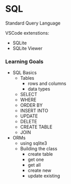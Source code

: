 # SQL

Standard Query Language

VSCode extenstions:
- SQLite
- SQLite Viewer

### Learning Goals
- SQL Basics
    - Tables
        - rows and columns
        - data types
    - SELECT
    - WHERE
    - ORDER BY
    - INSERT INTO
    - UPDATE
    - DELETE
    - CREATE TABLE
    - JOIN
- ORMs
    - using sqlite3
    - Building the class
        - create table
        - get one
        - get all
        - create new
        - update existing